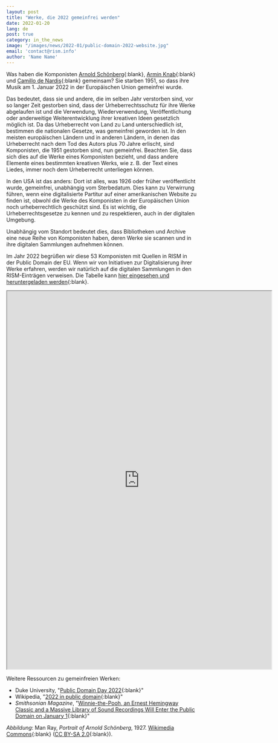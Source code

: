 ```yaml
---
layout: post
title: "Werke, die 2022 gemeinfrei werden"
date: 2022-01-20
lang: de
post: true
category: in_the_news
image: "/images/news/2022-01/public-domain-2022-website.jpg"
email: 'contact@rism.info'
author: 'Name Name'
---
```


Was haben die Komponisten [Arnold Schönberg](https://opac.rism.info/metaopac/perma.do;jsessionid=1B2ADF1C782D4966E8D9DA3C4772C964.touch01?v=rism&q=-1%3d%22pe86683%22){:blank}, [Armin Knab](https://opac.rism.info/metaopac/perma.do;jsessionid=1B2ADF1C782D4966E8D9DA3C4772C964.touch01?v=rism&q=-1%3d%22pe24573%22){:blank} und [Camillo de Nardis](https://opac.rism.info/metaopac/perma.do;jsessionid=1B2ADF1C782D4966E8D9DA3C4772C964.touch01?v=rism&q=-1%3d%22pe30024107%22){:blank} gemeinsam? Sie starben 1951, so dass ihre Musik am 1. Januar 2022 in der Europäischen Union gemeinfrei wurde.  

Das bedeutet, dass sie und andere, die im selben Jahr verstorben sind, vor so langer Zeit gestorben sind, dass der Urheberrechtsschutz für ihre Werke abgelaufen ist und die Verwendung, Wiederverwendung, Veröffentlichung oder anderweitige Weiterentwicklung ihrer kreativen Ideen gesetzlich möglich ist.
Da das Urheberrecht von Land zu Land unterschiedlich ist, bestimmen die nationalen Gesetze, was gemeinfrei geworden ist. In den meisten europäischen Ländern und in anderen Ländern, in denen das Urheberrecht nach dem Tod des Autors plus 70 Jahre erlischt, sind Komponisten, die 1951 gestorben sind, nun gemeinfrei. Beachten Sie, dass sich dies auf die Werke eines Komponisten bezieht, und dass andere Elemente eines bestimmten kreativen Werks, wie z. B. der Text eines Liedes, immer noch dem Urheberrecht unterliegen können.

In den USA ist das anders: Dort ist alles, was 1926 oder früher veröffentlicht wurde, gemeinfrei, unabhängig vom Sterbedatum. Dies kann zu Verwirrung führen, wenn eine digitalisierte Partitur auf einer amerikanischen Website zu finden ist, obwohl die Werke des Komponisten in der Europäischen Union noch urheberrechtlich geschützt sind. Es ist wichtig, die Urheberrechtsgesetze zu kennen und zu respektieren, auch in der digitalen Umgebung.  

Unabhängig vom Standort bedeutet dies, dass Bibliotheken und Archive eine neue Reihe von Komponisten haben, deren Werke sie scannen und in ihre digitalen Sammlungen aufnehmen können.  

Im Jahr 2022 begrüßen wir diese 53 Komponisten mit Quellen in RISM in der Public Domain der EU. Wenn wir von Initiativen zur Digitalisierung ihrer Werke erfahren, werden wir natürlich auf die digitalen Sammlungen in den RISM-Einträgen verweisen. Die Tabelle kann [hier eingesehen und heruntergeladen werden](https://docs.google.com/spreadsheets/d/1_w7RF0xgUyGJ-HixQhuNiUWmVH2Cc8HQ72Vyhq_RPko/edit?usp=sharing){:blank}.

 <iframe src="https://docs.google.com/spreadsheets/d/e/2PACX-1vTwGJk9Go4drIdWhaSTjFpSbQHxrwElM99fyExl1bNwrxizROXcvEE3gwYgeHd5hO6NGUBKi0gQDKML/pubhtml?widget=true&amp;headers=false" width="700" height="1000"></iframe>  

Weitere Ressourcen zu gemeinfreien Werken:
- Duke University, "[Public Domain Day 2022](https://web.law.duke.edu/cspd/publicdomainday/2022/){:blank}"  
- Wikipedia, "[2022 in public domain](https://en.wikipedia.org/wiki/2022_in_public_domain){:blank}"  
- _Smithsonian Magazine_, "[Winnie-the-Pooh, an Ernest Hemingway Classic and a Massive Library of Sound Recordings Will Enter the Public Domain on January 1](https://www.smithsonianmag.com/smart-news/whats-entering-the-public-domain-on-january-1-winnie-pooh-ernest-hemingway-180979299/){:blank}"  

_Abbildung_: Man Ray, _Portrait of Arnold Schönberg_, 1927. [Wikimedia Commons](https://commons.wikimedia.org/wiki/File:Arnold_sch%C3%B6nberg_man_ray.jpg){:blank} ([CC BY-SA 2.0](https://creativecommons.org/licenses/by-sa/2.0/deed.en){:blank}).
